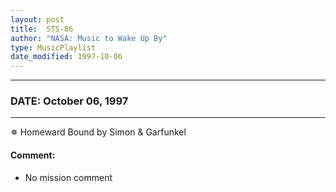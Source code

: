 ```yaml
---
layout: post
title:  STS-86
author: "NASA: Music to Wake Up By"
type: MusicPlaylist
date_modified: 1997-10-06
---
```


----
### DATE: October 06, 1997
----
✵ Homeward Bound by Simon & Garfunkel

#### Comment:
* No mission comment
